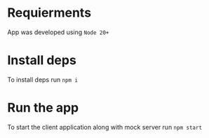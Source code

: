 # Requierments

App was developed using `Node 20+`

# Install deps

To install deps run `npm i`

# Run the app

To start the client application along with mock server run `npm start`

